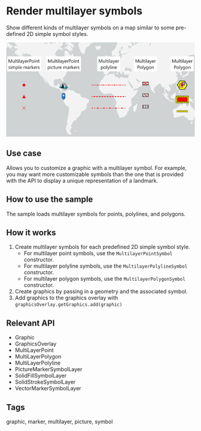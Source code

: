 # Render multilayer symbols

Show different kinds of multilayer symbols on a map similar to some pre-defined 2D simple symbol styles.

![Image of render multilayer symbols](RenderMultilayerSymbols.png)

## Use case

Allows you to customize a graphic with a multilayer symbol. For example, you may want more customizable symbols than the one that is provided with the API to display a unique representation of a landmark.

## How to use the sample

The sample loads multilayer symbols for points, polylines, and polygons.

## How it works

1. Create multilayer symbols for each predefined 2D simple symbol style.
    * For multilayer point symbols, use the `MultilayerPointSymbol` constructor.
    * For multilayer polyline symbols, use the `MultilayerPolylineSymbol` constructor.
    * For multilayer polygon symbols, use the `MultilayerPolygonSymbol` constructor.
2. Create graphics by passing in a geometry and the associated symbol.
3. Add graphics to the graphics overlay with `graphicsOverlay.getGraphics.add(graphic)`

## Relevant API

* Graphic
* GraphicsOverlay
* MultiLayerPoint
* MultiLayerPolygon
* MultiLayerPolyline
* PictureMarkerSymbolLayer
* SolidFillSymbolLayer
* SolidStrokeSymbolLayer
* VectorMarkerSymbolLayer

## Tags

graphic, marker, multilayer, picture, symbol